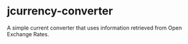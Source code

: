 # jcurrency-converter
A simple current converter that uses information retrieved from Open Exchange Rates.
